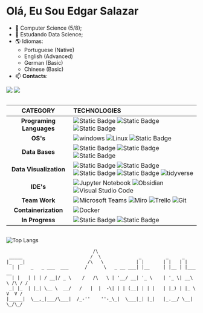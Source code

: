 # Olá, Eu Sou Edgar Salazar

* 🔭 Computer Science (5/8);
* 📖 Estudando Data Science;
* 🌎 Idiomas:
    * Portuguese (Native)
    * English (Advanced)
    * German (Basic)
    * Chinese (Basic)
* 📫 **Contacts**:
<div> 
  <a href = "mailto:edgar1macedosalazar@gmail.com"><img src="https://img.shields.io/badge/-Gmail-%23333?style=for-the-badge&logo=gmail&logoColor=white" target="_blank"></a>
  <a href="https://www.linkedin.com/in/edgar-salazar-a4388115b" target="_blank"><img src="https://img.shields.io/badge/-LinkedIn-%230077B5?style=for-the-badge&logo=linkedin&logoColor=white" target="_blank"></a> 
  
</div>

##

| **CATEGORY** | **TECHNOLOGIES** |
| :---: |  :--- |
| **Programing Languages** | ![Static Badge](https://img.shields.io/badge/java-%23DD0700?style=for-the-badge&logo=java&logoColor=white) ![Static Badge](https://img.shields.io/badge/python-%233776AB?style=for-the-badge&logo=python&logoColor=white) ![Static Badge](https://img.shields.io/badge/r-%233776AB?style=for-the-badge&logo=r&logoColor=white) |
| **OS's** | ![windows](https://img.shields.io/badge/windows-%230078D0?style=for-the-badge&logo=windows&logoColor=white) ![Linux](https://img.shields.io/badge/Linux-FCC624?style=for-the-badge&logo=linux&logoColor=black) ![Static Badge](https://img.shields.io/badge/archlinux-%230078D4?style=for-the-badge&logo=archlinux&logoColor=white) |
| **Data Bases** | ![Static Badge](https://img.shields.io/badge/postgresql-%234169E1?style=for-the-badge&logo=postgresql&logoColor=white) ![Static Badge](https://img.shields.io/badge/mysql-%234479A1?style=for-the-badge&logo=mysql&logoColor=white) ![Static Badge](https://img.shields.io/badge/mongodb-%2347A248?style=for-the-badge&logo=mongodb&logoColor=white) |
| **Data Visualization** | ![Static Badge](https://img.shields.io/badge/powerbi-%23F2C811?style=for-the-badge&logo=powerbi&logoColor=black) ![Static Badge](https://img.shields.io/badge/dash-%230095D5?style=for-the-badge&logo=plotly&logoColor=white) ![Static Badge](https://img.shields.io/badge/matplotlib-%233976AB?style=for-the-badge&logo=matplotlib&logoColor=white) ![Static Badge](https://img.shields.io/badge/seaborn-%23007C91?style=for-the-badge&logoColor=white) ![tidyverse](https://img.shields.io/badge/tidyverse-%23F05032?style=for-the-badge&logo=tidyverse&logoColor=white) |
| **IDE's** | ![Jupyter Notebook](https://img.shields.io/badge/jupyter-%23FA0F00.svg?style=for-the-badge&logo=jupyter&logoColor=white) ![Obsidian](https://img.shields.io/badge/Obsidian-%23483699.svg?style=for-the-badge&logo=obsidian&logoColor=white) ![Visual Studio Code](https://img.shields.io/badge/Visual%20Studio%20Code-0078d7.svg?style=for-the-badge&logo=visual-studio-code&logoColor=white) |
| **Team Work** | ![Microsoft Teams](https://img.shields.io/badge/Microsoft%20Teams-6264A7?style=for-the-badge&logo=microsoft-teams&logoColor=white) ![Miro](https://img.shields.io/badge/Miro-FFD02F?style=for-the-badge&logo=miro&logoColor=050036) ![Trello](https://img.shields.io/badge/Trello-0052CC?style=for-the-badge&logo=trello&logoColor=white) ![Git](https://img.shields.io/badge/Git-F05032?style=for-the-badge&logo=git&logoColor=white)           |
| **Containerization** | ![Docker](https://img.shields.io/badge/Docker-2496ED?style=for-the-badge&logo=docker&logoColor=white) |
| **In Progress** | ![Static Badge](https://img.shields.io/badge/cobol-%2347A248?style=for-the-badge&logo=cobol&logoColor=white) ![Static Badge](https://img.shields.io/badge/bash-%23DD0700?style=for-the-badge&logo=bash&logoColor=white) | 

##

![Top Langs](https://github-readme-stats.vercel.app/api/top-langs/?username=Edgarmls1&layout=donut&theme=dark)

```
                                /\  
 _____                         /  \              _         _     _ 
|_   _|                       /\   \            | |       | |   | |
  | |    _   _ ___  ___      /      \   _ __ ___| |__     | |__ | |___      __
  | |   | | | / __|/ _ \    /   /\   \ | '__/ __| '_ \    | '_ \| __\ \ /\ / /
 _| |_  | |_| \__ \  __/   /   |  |  -\| | | (__| | | |   | |_) | |_ \ V  V / 
|_____|  \__,_|___/\___|  /_-''    ''-_\_|  \___|_| |_|   |_.__/ \__| \_/\_/
```
